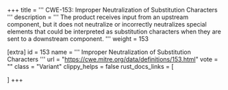 +++
title = '''
CWE-153: Improper Neutralization of Substitution Characters
'''
description	= '''
The product receives input from an upstream component, but it does not neutralize or incorrectly neutralizes special elements that could be interpreted as substitution characters when they are sent to a downstream component.
'''
weight = 153

[extra]
id = 153
name = '''
Improper Neutralization of Substitution Characters
'''
url = "https://cwe.mitre.org/data/definitions/153.html"
vote = ""
class = "Variant"
clippy_helps = false
rust_docs_links = [
	
]
+++
